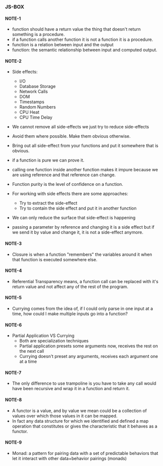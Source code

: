 ### JS-BOX

#### NOTE-1

- function should have a return value the thing that doesn't return something is a procedure.
- if a function calls another function it is not a function it is a procedure.
- function is a relation between input and the output
- function: the semantic relationship between input and computed output.

#### NOTE-2
- Side effects:
  * I/O
  * Database Storage
  * Network Calls
  * DOM
  * Timestamps
  * Random Numbers
  * CPU Heat
  * CPU Time Delay

- We cannot remove all side-effects we just try to reduce side-effects  
- Avoid them where possible. Make them obvious otherwise.
- Bring out all side-effect from your functions and put it somewhere that is obvious.
- if a function is pure we can prove it.
- calling one function inside another function makes it impure because we are using reference and that reference can change.
- Function purity is the level of confidence on a function.
- For working with side effects there are some approaches:
  * Try to extract the side-effect
  * Try to contain the side effect and put it in another function
- We can only reduce the surface that side-effect is happening
- passing a parameter by reference and changing it is a side effect but if we send it by value and change it, it is not a side-effect anymore.

#### NOTE-3

- Closure is when a function "remembers" the variables around it when that function is executed somewhere else.

#### NOTE-4
- Referential Transparency means, a function call can be replaced with it's return value and not affect any of the rest of the program.

#### NOTE-5
- Currying comes from the idea of, if I could only parse in one input at a time, how could I make multiple inputs go into a function?

#### NOTE-6
- Partial Application VS Currying
  * Both are specialization techniques
  * Partial application presets some arguments now, receives the rest on the next call
  * Currying doesn't preset any arguments, receives each argument one at a time

#### NOTE-7
- The only difference to use trampoline is you have to take any call would have been recursive and wrap it in a function and return it.

#### NOTE-8
- A functor is a value, and by value we mean could be a collection of values over which those values in it can be mapped.
- In fact any data structure for which we identified and defined a map operation that constitutes or gives the characteristic that it behaves as a functor.

#### NOTE-9
- Monad: a pattern for pairing data with a set of predictable behaviors that let it interact with other data+behavior pairings (monads)
